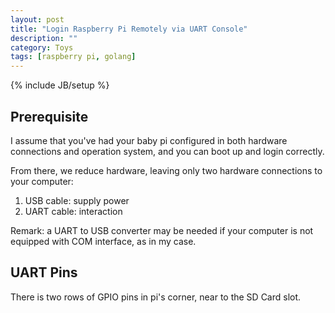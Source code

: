```yaml
---
layout: post
title: "Login Raspberry Pi Remotely via UART Console"
description: ""
category: Toys
tags: [raspberry pi, golang]
---
```

{% include JB/setup %}

## Prerequisite

I assume that you've had your baby pi configured in both hardware connections and operation system, and you can boot up and login correctly.

From there, we reduce hardware, leaving only two hardware connections to your computer:

1. USB cable: supply power
1. UART cable: interaction

Remark: a UART to USB converter may be needed if your computer is not equipped with COM interface, as in my case.

## UART Pins

There is two rows of GPIO pins in pi's corner, near to the SD Card slot.
